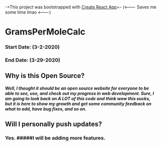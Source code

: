 -=This project was bootstrapped with [Create React App](https://github.com/facebook/create-react-app)=-
(<--- Saves me some time lmao <---)
# GramsPerMoleCalc
### Start Date: (3-2-2020)
### End Date: (3-29-2020)

## Why is this Open Source?
##### Well, I thought it should be an open source website for everyone to be able to see, use, and check out my progress in web development. Sure, I am going to look back on A LOT of this code and think wow this sucks, but it is here to show my growth and get some community feedback on what to add, have bug fixes, and so on.

## Will I personally push updates?
### Yes. #####I will be adding more features.

